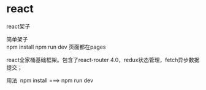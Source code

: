 # react
react架子

简单架子  
npm install
npm run dev
页面都在pages

react全家桶基础框架。包含了react-router 4.0，redux状态管理，fetch异步数据提交；

用法  npm install  ===> npm run dev 

